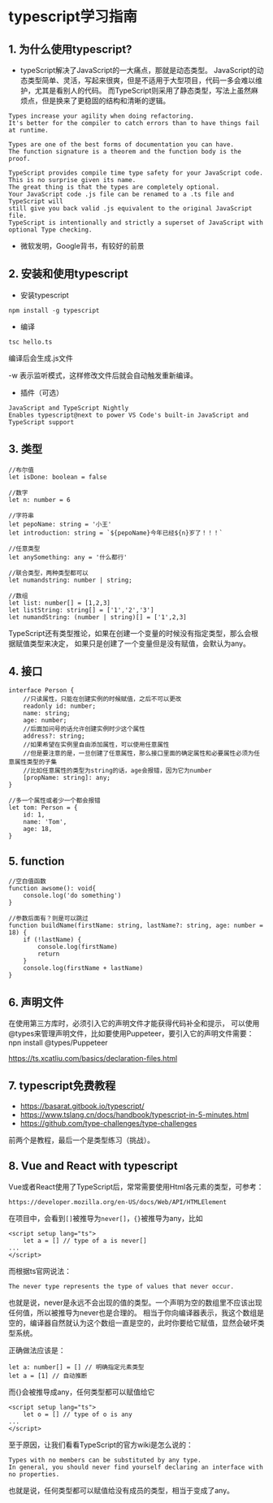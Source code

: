 # typescript学习指南

## 1. 为什么使用typescript?
- typeScript解决了JavaScript的一大痛点，那就是动态类型。
JavaScript的动态类型简单、灵活，写起来很爽，但是不适用于大型项目，代码一多会难以维护，尤其是看别人的代码。
而TypeScript则采用了静态类型，写法上虽然麻烦点，但是换来了更稳固的结构和清晰的逻辑。
```
Types increase your agility when doing refactoring. 
It's better for the compiler to catch errors than to have things fail at runtime.

Types are one of the best forms of documentation you can have. 
The function signature is a theorem and the function body is the proof.

TypeScript provides compile time type safety for your JavaScript code. 
This is no surprise given its name. 
The great thing is that the types are completely optional. 
Your JavaScript code .js file can be renamed to a .ts file and TypeScript will 
still give you back valid .js equivalent to the original JavaScript file. 
TypeScript is intentionally and strictly a superset of JavaScript with optional Type checking.
```

- 微软发明，Google背书，有较好的前景

## 2. 安装和使用typescript
- 安装typescript
```
npm install -g typescript
```

- 编译
```
tsc hello.ts
```
编译后会生成.js文件

-w 表示监听模式，这样修改文件后就会自动触发重新编译。

- 插件（可选）
```
JavaScript and TypeScript Nightly
Enables typescript@next to power VS Code's built-in JavaScript and TypeScript support
```

## 3. 类型
```
//布尔值
let isDone: boolean = false

//数字
let n: number = 6

//字符串
let pepoName: string = '小王'
let introduction: string = `${pepoName}今年已经${n}岁了！！！`

//任意类型
let anySomething: any = '什么都行'

//联合类型，两种类型都可以
let numandstring: number | string;

//数组
let list: number[] = [1,2,3]
let listString: string[] = ['1','2','3']
let numandString: (number | string)[] = ['1',2,3]
```
TypeScript还有类型推论，如果在创建一个变量的时候没有指定类型，那么会根据赋值类型来决定，
如果只是创建了一个变量但是没有赋值，会默认为any。

## 4. 接口
```
interface Person {
    //只读属性，只能在创建实例的时候赋值，之后不可以更改
    readonly id: number;
    name: string;
    age: number;
    //后面加问号的话允许创建实例时少这个属性
	address?: string;
    //如果希望在实例里自由添加属性，可以使用任意属性
    //但是要注意的是，一旦创建了任意属性，那么接口里面的确定属性和必要属性必须为任意属性类型的子集
    //比如任意属性的类型为string的话，age会报错，因为它为number
    [propName: string]: any;
}

//多一个属性或者少一个都会报错
let tom: Person = {
    id: 1,
    name: 'Tom',
    age: 18,
}
```

## 5. function
```
//空白值函数
function awsome(): void{
	console.log('do something')
}

//参数后面有？则是可以跳过
function buildName(firstName: string, lastName?: string, age: number = 18) {
	if (!lastName) {
        console.log(firstName)
        return
    }
    console.log(firstName + lastName)
}
```

## 6. 声明文件
在使用第三方库时，必须引入它的声明文件才能获得代码补全和提示，
可以使用@types来管理声明文件，比如要使用Puppeteer，要引入它的声明文件需要：
npn install @types/Puppeteer

https://ts.xcatliu.com/basics/declaration-files.html

## 7. typescript免费教程
- https://basarat.gitbook.io/typescript/
- https://www.tslang.cn/docs/handbook/typescript-in-5-minutes.html
- https://github.com/type-challenges/type-challenges

前两个是教程，最后一个是类型练习（挑战）。

## 8. Vue and React with typescript
Vue或者React使用了TypeScript后，常常需要使用Html各元素的类型，可参考：
```
https://developer.mozilla.org/en-US/docs/Web/API/HTMLElement
```
在项目中，会看到`[]`被推导为`never[]`，`{}`被推导为any，比如
```
<script setup lang="ts">
    let a = [] // type of a is never[]
...
</script>
```
而根据ts官网说法：
```
The never type represents the type of values that never occur.
```
也就是说，never是永远不会出现的值的类型。一个声明为空的数组里不应该出现任何值，所以被推导为never也是合理的。
相当于你向编译器表示，我这个数组是空的，编译器自然就认为这个数组一直是空的，此时你要给它赋值，显然会破坏类型系统。

正确做法应该是：
```
let a: number[] = [] // 明确指定元素类型
let a = [1] // 自动推断
```


而{}会被推导成any，任何类型都可以赋值给它
```
<script setup lang="ts">
    let o = [] // type of o is any
...
</script>
```
至于原因，让我们看看TypeScript的官方wiki是怎么说的：
```
Types with no members can be substituted by any type.
In general, you should never find yourself declaring an interface with no properties.
```
也就是说，任何类型都可以赋值给没有成员的类型，相当于变成了any。